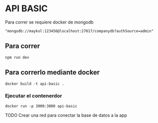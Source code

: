 # API BASIC
Para correr se requiere docker de mongodb

`"mongodb://maykol:123456@localhost:27017/companydb?authSource=admin"`

## Para correr 

`npm run dev`

## Para correrlo mediante docker

`docker build -t api-basic .`

### Ejecutar el contenerdor

`docker run -p 3000:3000 api-basic`

TODO
Crear una red para conectar la base de datos a la app